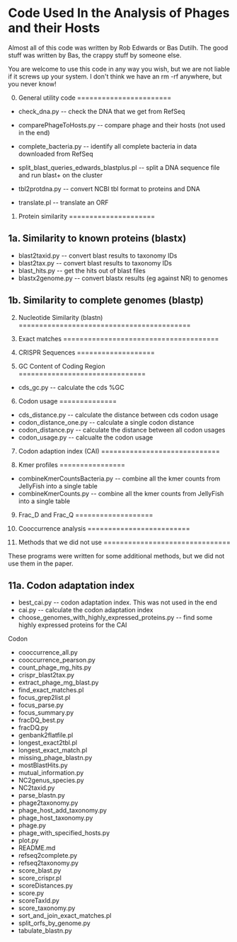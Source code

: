 Code Used In the Analysis of Phages and their Hosts
===================================================

Almost all of this code was written by Rob Edwards or Bas Dutilh. The good stuff was written by Bas, the crappy stuff by someone else.

You are welcome to use this code in any way you wish, but we are not liable if it screws up your system. I don't think we have an rm -rf anywhere, but you never know!


0. General utility code
=======================

* check_dna.py -- check the DNA that we get from RefSeq
* comparePhageToHosts.py -- compare phage and their hosts (not used in the end)
* complete_bacteria.py -- identify all complete bacteria in data downloaded from RefSeq

* split_blast_queries_edwards_blastplus.pl -- split a DNA sequence file and run blast+ on the cluster
* tbl2protdna.py -- convert NCBI tbl format to proteins and DNA
* translate.pl -- translate an ORF

1. Protein similarity
=====================

1a. Similarity to known proteins (blastx)
-----------------------------------------

* blast2taxid.py -- convert blast results to taxonomy IDs
* blast2tax.py -- convert blast results to taxonomy IDs
* blast_hits.py -- get the hits out of blast files
* blastx2genome.py -- convert blastx results (eg against NR) to genomes

1b.  Similarity to complete genomes (blastp)
--------------------------------------------



2. Nucleotide Similarity (blastn)
==========================================


3. Exact matches
======================================


4. CRISPR Sequences
===================




5. GC Content of Coding Region
===============================

* cds_gc.py -- calculate the cds %GC



6. Codon usage
==============
* cds_distance.py -- calculate the distance between cds codon usage
* codon_distance_one.py -- calculate a single codon distance
* codon_distance.py -- calculate the distance between all codon usages
* codon_usage.py -- calcualte the codon usage





7. Codon adaption index (CAI)
=============================



8. Kmer profiles
================

* combineKmerCountsBacteria.py -- combine all the kmer counts from JellyFish into a single table
* combineKmerCounts.py -- combine all the kmer counts from JellyFish into a single table



9. Frac_D and Frac_Q
===================



10. Cooccurrence analysis
=========================




11. Methods that we did not use
===============================

These programs were written for some additional methods, but we did not use them in the paper.

11a. Codon adaptation index
---------------------------
* best_cai.py -- codon adaptation index. This was not used in the end
* cai.py -- calculate the codon adaptation index
* choose_genomes_with_highly_expressed_proteins.py -- find some highly expressed proteins for the CAI




Codon

* cooccurrence_all.py
* cooccurrence_pearson.py
* count_phage_mg_hits.py
* crispr_blast2tax.py
* extract_phage_mg_blast.py
* find_exact_matches.pl
* focus_grep2list.pl
* focus_parse.py
* focus_summary.py
* fracDQ_best.py
* fracDQ.py
* genbank2flatfile.pl
* longest_exact2tbl.pl
* longest_exact_match.pl
* missing_phage_blastn.py
* mostBlastHits.py
* mutual_information.py
* NC2genus_species.py
* NC2taxid.py
* parse_blastn.py
* phage2taxonomy.py
* phage_host_add_taxonomy.py
* phage_host_taxonomy.py
* phage.py
* phage_with_specified_hosts.py
* plot.py
* README.md
* refseq2complete.py
* refseq2taxonomy.py
* score_blast.py
* score_crispr.pl
* scoreDistances.py
* score.py
* scoreTaxId.py
* score_taxonomy.py
* sort_and_join_exact_matches.pl
* split_orfs_by_genome.py
* tabulate_blastn.py

